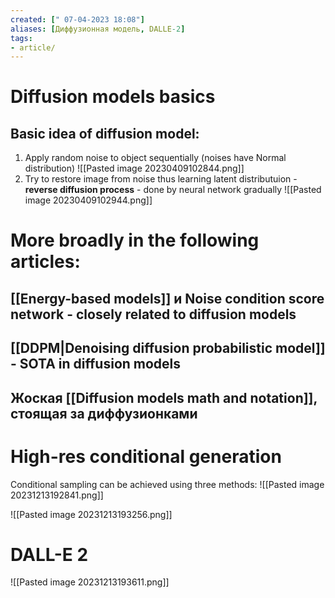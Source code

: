 ```yaml
---
created: [" 07-04-2023 18:08"]
aliases: [Диффузионная модель, DALLE-2]
tags:
- article/
---
```


# Diffusion models basics


## Basic idea of diffusion model:

1) Apply random noise to object sequentially (noises have Normal distribution)
![[Pasted image 20230409102844.png]]
2) Try to restore image from noise thus learning latent distributuion - **reverse diffusion process** - done by neural network gradually
![[Pasted image 20230409102944.png]]



# More broadly in the following articles:

## [[Energy-based models]] и Noise condition score network  - closely related to diffusion models


## [[DDPM|Denoising diffusion probabilistic model]] - SOTA in diffusion models


## Жоская [[Diffusion models math and notation]], стоящая за диффузионками

# High-res conditional generation 

Conditional sampling can be achieved using three methods:
![[Pasted image 20231213192841.png]]


![[Pasted image 20231213193256.png]]

# DALL-E 2
![[Pasted image 20231213193611.png]]
